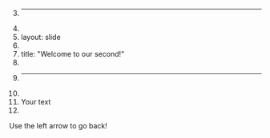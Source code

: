 3.	---
4.	
5.	layout: slide
6.	
7.	title: "Welcome to our second!"
8.	
9.	---
10.	
11.	Your text
12.	
Use the left arrow to go back!
